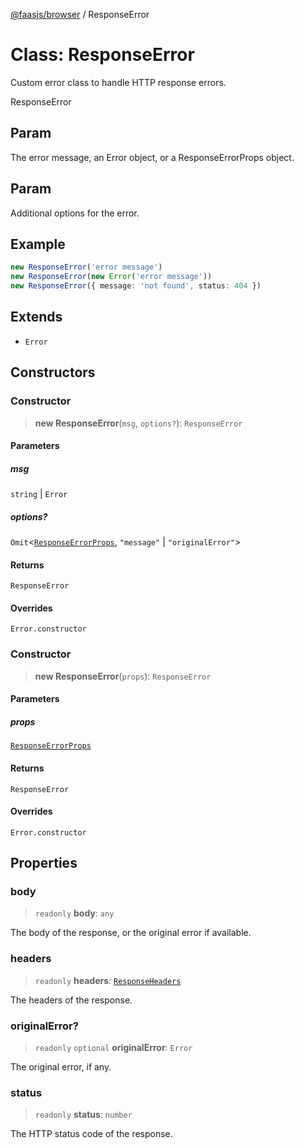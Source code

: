 [@faasjs/browser](../README.md) / ResponseError

# Class: ResponseError

Custom error class to handle HTTP response errors.

 ResponseError

## Param

The error message, an Error object, or a ResponseErrorProps object.

## Param

Additional options for the error.

## Example

```ts
new ResponseError('error message')
new ResponseError(new Error('error message'))
new ResponseError({ message: 'not found', status: 404 })
```

## Extends

- `Error`

## Constructors

### Constructor

> **new ResponseError**(`msg`, `options?`): `ResponseError`

#### Parameters

##### msg

`string` | `Error`

##### options?

`Omit`\<[`ResponseErrorProps`](../type-aliases/ResponseErrorProps.md), `"message"` \| `"originalError"`\>

#### Returns

`ResponseError`

#### Overrides

`Error.constructor`

### Constructor

> **new ResponseError**(`props`): `ResponseError`

#### Parameters

##### props

[`ResponseErrorProps`](../type-aliases/ResponseErrorProps.md)

#### Returns

`ResponseError`

#### Overrides

`Error.constructor`

## Properties

### body

> `readonly` **body**: `any`

The body of the response, or the original error if available.

### headers

> `readonly` **headers**: [`ResponseHeaders`](../type-aliases/ResponseHeaders.md)

The headers of the response.

### originalError?

> `readonly` `optional` **originalError**: `Error`

The original error, if any.

### status

> `readonly` **status**: `number`

The HTTP status code of the response.
